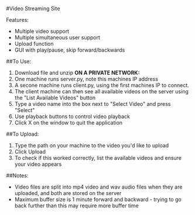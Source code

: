 #Video Streaming Site

Features:
- Multiple video support
- Multiple simultaneous user support
- Upload function
- GUI with play/pause, skip forward/backwards

##To Use:
1. Download file and unzip
**ON A PRIVATE NETWORK:**
2. One machine runs server.py, note this machines IP address
3. A secone machine runs client.py, using the first machines IP to connect.
4. The client machine can then see all available videos on the server using the "List Available Videos" button
5. Type a video name into the box next to "Select Video" and press "Select"
6. Use playback buttons to control video playback
7. Click X on the window to quit the application

##To Upload:
1. Type the path on your machine to the video you'd like to upload
2. Click Upload
3. To check if this worked correctly, list the available videos and ensure your video appears


##Notes:
- Video files are split into mp4 video and wav audio files when they are uploaded, and both are stored on the server
- Maximum buffer size is 1 minute forward and backward - trying to go back further than this may require more buffer time
